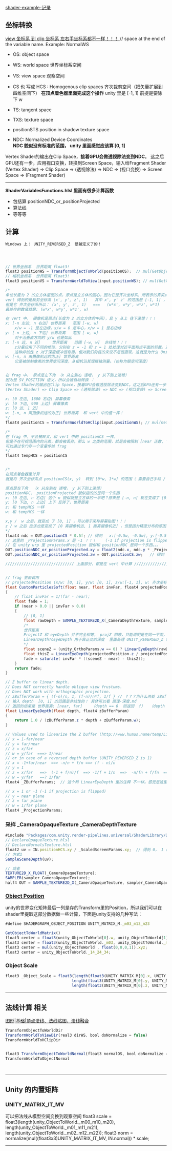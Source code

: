 [shader-example-记录](..\..\srp-urp\shader-example\shader-example-记录.md)


## 坐标转换
[view 坐标系 到 clip 坐标系  左右手坐标系都不一样！！！ ](..\..\..\渲染-Shader\shader-相关\Shader入门精要-阅读笔记.md)
// space at the end of the variable name. Example: NormalWS
- OS: object space

- WS: world space 世界坐标系空间

- VS: view space  观察空间

<!-- - RWS: Camera-Relative world space. A space where the translation of the camera have already been substract in order to improve precision -->

- CS 也 写成 HCS : Homogenous clip spaces  齐次裁剪空间（把矢量扩展到四维空间下）   **在顶点着色器里面完成这个操作**
unity 里是 [-1, 1]  前提是要除下 w
 
- TS: tangent space

- TXS: texture space

- positionSTS     position in shadow texture space

- NDC: Normalized Device Coordinates   
**NDC 貌似没有标准的范围， unity 里面感觉应该算 [0, 1]**

Vertex Shader的输出在Clip Space，**接着GPU会做透视除法变到NDC**。
这之后GPU还有一步，应用视口变换，转换到Screen Space，输入给Fragment Shader
(Vertex Shader) => Clip Space => (透视除法) => NDC => (视口变换) => Screen Space => (Fragment Shader)


-------------------------------

**ShaderVariablesFunctions.hlsl  里面有很多计算函数**
- 包括算 positionNDC_or_positionProjected 
- 算法线
- 等等等

## 计算
```csharp
Windows 上： UNITY_REVERSED_Z  是被定义了的！




// 世界坐标系  世界距离 float3!
float3 positionWS = TransformObjectToWorld(positionOS);  // mul(GetObjectToWorldMatrix(), float4(positionOS, 1.0)).xyz;
// 相机坐标系  世界距离 float3!
float3 positionVS = TransformWorldToView(input.positionWS); // mul(GetWorldToViewMatrix(), float4(positionWS, 1.0)).xyz;

/*
单位长度为 2 的立方体里面的点，原点是立方体的圆心，因为它是齐次坐标系，所表示的真实点的坐标是需要 / w 的！
vert 得到的是裁剪坐标系 (x', y', z', 1)   其中 x', y' z' 的范围是 [-1, 1] ， w 之所以是 1 是因为它是个点，所以补 1
但是它 齐次坐标系所以： (x', y', z', 1)   ===   (w*x', w*y', w*z', w*1)
最终存的数值就是: (w*x', w*y', w*z', w)

在 vert 中， 摄像机是原点(长度为 2 的立方体的中间)，且 y 从上 往下递增！！！
x: [-n 左边, n 右边] 世界距离   范围 [-w, w]
    x/w = -1 是左边缘，x/w = 0 是中心，x/w = 1 是右边缘
y: [-n 上边, n 下边] 世界距离   范围 [-w, w]
    对于沿垂直方向的 y/w 也是如此
z: [-n 远, n 近]     世界距离   范围 [-w, w]  非线性！！！
    z分量应用了不同的修饰，分别在 z = -1 和 z = 1 处处理对近平面和远平面的剪裁。这些极端之间的值是非线性分布的，最终会映射到我们用于对片段进行深度测试并最终写入深度缓冲区的值
    这种非线性 z 对于深度缓冲很有用，但对我们的目的来说不是很直观，这就是为什么 Unity 包含宏和着色器节点，它们会自动将其解码回线性的世界空间/眼睛空间深度，以方便我们使用。
w: [-n, n 离摄像机远的为正] 世界距离 
    它是被绘制像素的世界空间深度，从相机沿其观察轴测量。（也称为眼空间深度）


在 frag 中， 原点是左下角 （x 从左到右 递增， y 从下到上递增）
因为是 SV_POSITION 语义，所以会被自动转换 ：
Vertex Shader的输出在Clip Space，接着GPU会做透视除法变到NDC。这之后GPU还有一步，应用视口变换，转换到Screen Space，输入给Fragment Shader
(Vertex Shader) => Clip Space => (透视除法) => NDC => (视口变换) => Screen Space => (Fragment Shader)

x: [0 左边, 1600 右边] 屏幕像素
y: [0 下边, 900 上边] 屏幕像素
z: [0 远, 1 近]        
w: [-n, n 离摄像机远的为正] 世界距离  和 vert 中的值一样！ 
*/
float4 positionCS = TransformWorldToHClip(input.positionWS); // mul(GetWorldToHClipMatrix(), float4(positionWS, 1.0)); 

/*
在 frag 中，不会被转义，和 vert 中的 positionCS 一样。
但是不在可视范围内的元素，都会被丢弃。那么 w 之类的范围，就是会被限制 [near 正数, far 正数] 里面
可以通过专门存一个变量传给 frag
*/
float4 tempHCS = positionCS


/*
在顶点着色器里计算
就是将 齐次坐标系点 positionCS(x, y)  转到 [0*w, 1*w] 的范围（ 需要自己手动 / w 才会变成[0, 1]的范围 ）， zw 保持不变

原点是左下角  （x 从左到右 递增， y 从下到上递增）
positionNDC、 positionProjected 貌似指的的是同一个东西
x: [0 左边, n 右边] 这个 n 貌似就是立方体的一半吧？原来是 [-n, n] 现在变成了 [0, n]
y: [0 下边, n 上边] 上下 反转了，世界距离
z: 和 tempHCS 一样
w: 和 tempHCS 一样

x,y /  w 之后，就变成 了 [0, 1] ，可以用于采样屏幕贴图！！！
z / w 之后 应该也是变成了 [0 离摄像机远, 1 距离摄像机近] ，但是因为精度分布的原因，所以画面可能还是黑的，可以通过调节近平面 来改善！
*/
float4 ndc = OUT.positionCS * 0.5f; // 得到   x:[-0.5w, -0.5w], y:[-0.5w, -0.5w], z:[-0.5w, -0.5w], w:0.5w
// 这里的 _ProjectionParams.x 是 -1 ！！！    (-1 if projection is flipped)
// 在 unity urp 里 projectedPosition 貌似和 positionNDC 是同一个东西。。。
OUT.positionNDC_or_positionProjected.xy = float2(ndc.x, ndc.y * _ProjectionParams.x) + ndc.w;   // 得到 x:[0w, 1w]  y:[0w, 1w]
OUT.positionNDC_or_positionProjected.zw = OUT.positionCS.zw;   // 得到 z:[-w, w], w:w

////////////////////////////// 上面部分，都是在 vert 中计算 ///////////////////////////////////////


// frag 里面调用
// projectedPosition (x/w: [0, 1], y/w: [0, 1], z/w:[-1, 1], w: 齐次坐标系里，用于除数)
float CustomParticlesSoft(float near, float invFar, float4 projectedPosition)
{
    // float invFar = 1/(far - near);
    float fade = 1;
    if (near > 0.0 || invFar > 0.0)
    {
        // [0, 1]
        float rawDepth = SAMPLE_TEXTURE2D_X(_CameraDepthTexture, sampler_CameraDepthTexture, UnityStereoTransformScreenSpaceTex(projectedPosition.xy / projectedPosition.w)).r;
        /* 
        世界距离
        ProjectZ 和 eyeDepth 并不完全相等， projZ 相等，只能说明是在同一平面，但是 eyeDepth 是平面中间的最小
        LinearDepthToEyeDepth 用于算正交的深度  里面处理 UNITY_REVERSED_Z 情况   , _ZBufferParams 本身已经区分了 UNITY_REVERSED_Z， 所以 LinearEyeDepth 里不需要处理
        */
        float sceneZ = (unity_OrthoParams.w == 0) ? LinearEyeDepth(rawDepth, _ZBufferParams) : LinearDepthToEyeDepth(rawDepth);
        float thisZ = LinearEyeDepth(projectedPosition.z / projectedPosition.w, _ZBufferParams);
        fade = saturate( invFar * ((sceneZ - near) - thisZ));
    }
    return fade;
}

// Z buffer to linear depth.
// Does NOT correctly handle oblique view frustums.
// Does NOT work with orthographic projection.
// zBufferParam = { (f-n)/n, 1, (f-n)/n*f, 1/f } // ？？？为什么两处 zBufferParam 的定义不一样？？？ 其实是一样的。。。。下面列了下换算流程
// 输入 depth  [0, 1] 的范围是非线性的！ 具体可以看 原理-深度.md
// 返回的结果是 世界距离: [near, far]    （depth == 0  则返回  f）  （depth == 1  则返回 n）
float LinearEyeDepth(float depth, float4 zBufferParam)
{
    return 1.0 / (zBufferParam.z * depth + zBufferParam.w);
}

// Values used to linearize the Z buffer (http://www.humus.name/temp/Linearize%20depth.txt)
// x = 1-far/near
// y = far/near
// z = x/far    
// w = y/far  ===> 1/near
// or in case of a reversed depth buffer (UNITY_REVERSED_Z is 1)
// x = -1+far/near  ==> -n/n + f/n ==> (f - n)/n
// y = 1
// z = x/far   ==>  (-1 + f/n)/f  ==> -1/f + 1/n  ==>  -n/fn + f/fn  ==>  (f-n)/fn
// w = y/far   ==? 1/far
float4 _ZBufferParams;  // 这个和 LinearEyeDepth 里的注释 不一样。感觉是这里的数字不准。

// x = 1 or -1 (-1 if projection is flipped)
// y = near plane
// z = far plane
// w = 1/far plane
float4 _ProjectionParams;
```

### 采样 _CameraOpaqueTexture  _CameraDepthTexture


```js
#include "Packages/com.unity.render-pipelines.universal/ShaderLibrary/DeclareDepthTexture.hlsl"
// DeclareOpaqueTexture.hlsl
// DeclareNormalsTexture.hlsl
float2 uv = IN.positionHCS.xy / _ScaledScreenParams.xy;  // 得到 0， 1 的 屏幕uv位置
// 方式1
SampleSceneDepth(uv);

// 或者
TEXTURE2D_X_FLOAT(_CameraOpaqueTexture);
SAMPLER(sampler_CameraOpaqueTexture);
half4 OUT = SAMPLE_TEXTURE2D_X(_CameraOpaqueTexture, sampler_CameraOpaqueTexture, uv);
```



### [Object Position](https://docs.unity3d.com/Packages/com.unity.shadergraph@12.0/manual/Object-Node.html)
unity的世界变化矩阵最后一列是存的Transform里的Position，所以我们可以在shader里提取这部分数据做一些计算，下面是unity支持的几种写法：


```js
#define SHADERGRAPH_OBJECT_POSITION UNITY_MATRIX_M._m03_m13_m23

GetObjectToWorldMatrix()
float3 center = float3(unity_ObjectToWorld[0].w, unity_ObjectToWorld[1].w, unity_ObjectToWorld[2].w);
float3 center = float3(unity_ObjectToWorld._m03, unity_ObjectToWorld._m13, unity_ObjectToWorld._m23);
float3 center = mul(unity_ObjectToWorld , float(0,0,0,1)).xyz;
float3 center = unity_ObjectToWorld._14_24_34;
```
### Object Scale
```js
float3 _Object_Scale = float3(length(float3(UNITY_MATRIX_M[0].x, UNITY_MATRIX_M[1].x, UNITY_MATRIX_M[2].x)),
                             length(float3(UNITY_MATRIX_M[0].y, UNITY_MATRIX_M[1].y, UNITY_MATRIX_M[2].y)),
                             length(float3(UNITY_MATRIX_M[0].z, UNITY_MATRIX_M[1].z, UNITY_MATRIX_M[2].z)));
```

---------------

## 法线计算 相关
[图形|基础|顶点法线、法线贴图、法线融合](https://zhuanlan.zhihu.com/p/533942130)

```js
TransformObjectToWorldDir
TransformWorldToViewDir(real3 dirWS, bool doNormalize = false)
TransformWorldToHClipDir


float3 TransformObjectToWorldNormal(float3 normalOS, bool doNormalize = true)
TransformWorldToObjectNormal




```




-----------------------------------------------------------------------------

## Unity 的内置矩阵

### UNITY_MATRIX_IT_MV 
可以把法线从模型空间变换到观察空间
float3 scale = float3(length(unity_ObjectToWorld._m00_m10_m20), length(unity_ObjectToWorld._m01_m11_m21), length(unity_ObjectToWorld._m02_m12_m22));
float3 norm = normalize(mul((float3x3)UNITY_MATRIX_IT_MV, IN.normal)) * scale;


---------------------------










<!-- 
之前的理解有点偏差


```CS
Windows（Direct3D 11.0）上： UNITY_REVERSED_Z  是被定义了的！

！！！可以用 csharp 写一下这个转换步骤，这样就很清楚了！！！

// 世界距离 float3!
float3 positionWS = TransformObjectToWorld(positionOS);  // mul(GetObjectToWorldMatrix(), float4(positionOS, 1.0)).xyz;
// 世界距离 float3!
float3 positionVS = TransformWorldToView(input.positionWS); // mul(GetWorldToViewMatrix(), float4(positionWS, 1.0)).xyz;

/*
vert 得到的结果是 float4 世界距离，里面的 w 可以给后面的 positionProjected 做除法运算，来得到 [0, 1] 范围的值！！！！！

在 vert 中， 摄像机是原点，且 y 从上 往下递增！！！
x: [-n 左边, n 右边] 世界距离
y: [-n 上边, n 下边] 世界距离
z: [-n 离摄像机远, n 距离摄像机近] 世界距离  貌似是算的 距离 near far 的距离？ 会受 near far 影响颜色。z 应该是从 near 开始算的
w: [-n, n 离摄像机远的为正] 世界距离  不受 near far 影响颜色

在 frag 中， 原点是左下角 （x 从左到右 递增， y 从下到上递增）
因为是 SV_POSITION 语义，所以会被自动转换 
x: [0 左边, 1600 右边] 屏幕像素
y: [0 下边, 900 上边] 屏幕像素
z: [0 距离摄像机远, 1 距离摄像机近]    
w: [-n, n 离摄像机远的为正] 世界距离  和 vert 中的值一样！ 也许也不是距离（但是的确离摄像机越远，这个值越大），待会看了视频，再确认
*/
！！！ 应该是一个立方体 吧！
float4 positionCS = TransformWorldToHClip(input.positionWS); // mul(GetWorldToHClipMatrix(), float4(positionWS, 1.0)); 

/*
在 frag 中，不会被转义，和 vert 中的 positionCS 一样。
但是不在可视范围内的元素，都会被丢弃。那么 w 之类的范围，就是会被限制 [near 正数, far 正数] 里面
*/
float4 tempHCS = positionCS


/*
本身应该已经是一个立方体了？！
原点是左下角  （x 从左到右 递增， y 从下到上递增）
positionNDC、 positionProjected 貌似指的的是同一个东西
x: [0 左边, n 右边] 世界距离 （不是01这么小的距离）， 这个 n 貌似就是立方体的一半吧？原来是 [-n, n] 现在变成了 [0, n]
y: [0 下边, n 上边] 上下 反转了，世界距离
z: 和 tempHCS 一样
w: 和 tempHCS 一样

x,y /  w 之后，就变成 了 [0, 1] ，可以用于采样屏幕贴图！！！    hlsl 里面有个【废弃的】方法 ComputeScreenPos 也可以看看
z / w 之后 应该也是变成了 [0 离摄像机远, 1 距离摄像机近] ，但是因为精度分布的原因，所以画面可能还是黑的，可以通过调节近平面 来改善！
*/
float4 ndc = input.positionCS * 0.5f;
// 这里的 _ProjectionParams.x 是 -1 ！！！    (-1 if projection is flipped)
// 在 unity urp 里 projectedPosition 貌似和 positionNDC 是同一个东西。。。
input.positionNDC_or_positionProjected.xy = float2(ndc.x, ndc.y * _ProjectionParams.x) + ndc.w;  
input.positionNDC_or_positionProjected.zw = input.positionCS.zw;  

////////////////////////////// 上面部分，都是在 vert 中计算 ///////////////////////////////////////


// frag 里面调用
// projectedPosition (x: [0, n] 世界距离, y: [0, n] 世界距离, z:[世界距离], w: 世界距离)
float CustomParticlesSoft(float near, float invFar, float4 projectedPosition)
{
    // float invFar = 1/(far - near);
    float fade = 1;
    if (near > 0.0 || invFar > 0.0)
    {
        // [0, 1]
        float rawDepth = SAMPLE_TEXTURE2D_X(_CameraDepthTexture, sampler_CameraDepthTexture, UnityStereoTransformScreenSpaceTex(projectedPosition.xy / projectedPosition.w)).r;
        /* 
        世界距离
        ProjectZ 和 eyeDepth 并不完全相等， projZ 相等，只能说明是在同一平面，但是 eyeDepth 是平面中间的最小
        LinearDepthToEyeDepth 用于算正交的深度  里面处理 UNITY_REVERSED_Z 情况   , _ZBufferParams 本身已经区分了 UNITY_REVERSED_Z， 所以 LinearEyeDepth 里不需要处理
        */
        float sceneZ = (unity_OrthoParams.w == 0) ? LinearEyeDepth(rawDepth, _ZBufferParams) : LinearDepthToEyeDepth(rawDepth);
        // 世界距离
        float thisZ = LinearEyeDepth(projectedPosition.z / projectedPosition.w, _ZBufferParams);
        fade = saturate( invFar * ((sceneZ - near) - thisZ));
    }
    return fade;
}


// Z buffer to linear depth.
// Does NOT correctly handle oblique view frustums.
// Does NOT work with orthographic projection.
// zBufferParam = { (f-n)/n, 1, (f-n)/n*f, 1/f }
float LinearEyeDepth(float depth, float4 zBufferParam)
{
    return 1.0 / (zBufferParam.z * depth + zBufferParam.w);
}

// Values used to linearize the Z buffer (http://www.humus.name/temp/Linearize%20depth.txt)
// x = 1-far/near
// y = far/near
// z = x/far    
// w = y/far   1/near
// or in case of a reversed depth buffer (UNITY_REVERSED_Z is 1)
// x = -1+far/near
// y = 1
// z = x/far
// w = 1/far
float4 _ZBufferParams;

// x = 1 or -1 (-1 if projection is flipped)
// y = near plane
// z = far plane
// w = 1/far plane
float4 _ProjectionParams;
```
 -->
